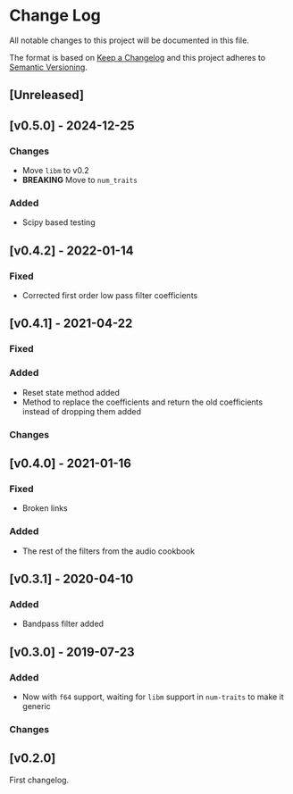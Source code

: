 # Change Log

All notable changes to this project will be documented in this file.

The format is based on [Keep a Changelog](http://keepachangelog.com/)
and this project adheres to [Semantic Versioning](http://semver.org/).

## [Unreleased]

## [v0.5.0] - 2024-12-25

### Changes

- Move `libm` to v0.2
- **BREAKING** Move to `num_traits`

### Added

- Scipy based testing

## [v0.4.2] - 2022-01-14

### Fixed

- Corrected first order low pass filter coefficients

## [v0.4.1] - 2021-04-22

### Fixed

### Added

* Reset state method added
* Method to replace the coefficients and return the old coefficients instead of dropping them added

### Changes

## [v0.4.0] - 2021-01-16

### Fixed

* Broken links

### Added

* The rest of the filters from the audio cookbook

## [v0.3.1] - 2020-04-10

### Added

* Bandpass filter added

## [v0.3.0] - 2019-07-23

### Added

* Now with `f64` support, waiting for `libm` support in `num-traits` to make it generic

### Changes

## [v0.2.0]

First changelog.
